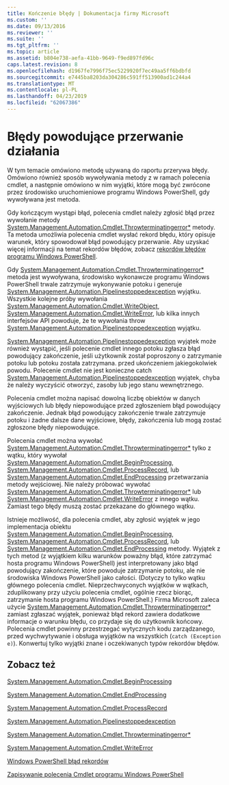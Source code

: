 ```yaml
---
title: Kończenie błędy | Dokumentacja firmy Microsoft
ms.custom: ''
ms.date: 09/13/2016
ms.reviewer: ''
ms.suite: ''
ms.tgt_pltfrm: ''
ms.topic: article
ms.assetid: b804e738-aefa-41bb-9649-f9ed897fd96c
caps.latest.revision: 8
ms.openlocfilehash: d1967fe7996f75ec5229920f7ec49aa5ff6bdbfd
ms.sourcegitcommit: e7445ba8203da304286c591ff513900ad1c244a4
ms.translationtype: MT
ms.contentlocale: pl-PL
ms.lasthandoff: 04/23/2019
ms.locfileid: "62067386"
---
```

# <a name="terminating-errors"></a>Błędy powodujące przerwanie działania

W tym temacie omówiono metodę używaną do raportu przerywa błędy. Omówiono również sposób wywoływania metody z w ramach polecenia cmdlet, a następnie omówiono w nim wyjątki, które mogą być zwrócone przez środowisko uruchomieniowe programu Windows PowerShell, gdy wywoływana jest metoda.

Gdy kończącym wystąpi błąd, polecenia cmdlet należy zgłosić błąd przez wywołanie metody [System.Management.Automation.Cmdlet.Throwterminatingerror*](/dotnet/api/System.Management.Automation.Cmdlet.ThrowTerminatingError) metody. Ta metoda umożliwia polecenia cmdlet wysłać rekord błędu, który opisuje warunek, który spowodował błąd powodujący przerwanie. Aby uzyskać więcej informacji na temat rekordów błędów, zobacz [rekordów błędów programu Windows PowerShell](./windows-powershell-error-records.md).

Gdy [System.Management.Automation.Cmdlet.Throwterminatingerror*](/dotnet/api/System.Management.Automation.Cmdlet.ThrowTerminatingError) metoda jest wywoływana, środowisko wykonawcze programu Windows PowerShell trwale zatrzymuje wykonywanie potoku i generuje [ System.Management.Automation.Pipelinestoppedexception](/dotnet/api/System.Management.Automation.PipelineStoppedException) wyjątku. Wszystkie kolejne próby wywołania [System.Management.Automation.Cmdlet.WriteObject](/dotnet/api/System.Management.Automation.Cmdlet.WriteObject), [System.Management.Automation.Cmdlet.WriteError](/dotnet/api/System.Management.Automation.Cmdlet.WriteError), lub kilka innych interfejsów API powoduje, że te wywołania throw [ System.Management.Automation.Pipelinestoppedexception](/dotnet/api/System.Management.Automation.PipelineStoppedException) wyjątku.

[System.Management.Automation.Pipelinestoppedexception](/dotnet/api/System.Management.Automation.PipelineStoppedException) wyjątek może również wystąpić, jeśli polecenie cmdlet innego potoku zgłasza błąd powodujący zakończenie, jeśli użytkownik został poproszony o zatrzymanie potoku lub potoku została zatrzymana. przed ukończeniem jakiegokolwiek powodu. Polecenie cmdlet nie jest konieczne catch [System.Management.Automation.Pipelinestoppedexception](/dotnet/api/System.Management.Automation.PipelineStoppedException) wyjątek, chyba że należy wyczyścić otworzyć, zasoby lub jego stanu wewnętrznego.

Polecenia cmdlet można napisać dowolną liczbę obiektów w danych wyjściowych lub błędy niepowodujące przed zgłoszeniem błąd powodujący zakończenie. Jednak błąd powodujący zakończenie trwale zatrzymuje potoku i żadne dalsze dane wyjściowe, błędy, zakończenia lub mogą zostać zgłoszone błędy niepowodujące.

Polecenia cmdlet można wywołać [System.Management.Automation.Cmdlet.Throwterminatingerror*](/dotnet/api/System.Management.Automation.Cmdlet.ThrowTerminatingError) tylko z wątku, który wywołał [System.Management.Automation.Cmdlet.BeginProcessing](/dotnet/api/System.Management.Automation.Cmdlet.BeginProcessing), [ System.Management.Automation.Cmdlet.ProcessRecord](/dotnet/api/System.Management.Automation.Cmdlet.ProcessRecord), lub [System.Management.Automation.Cmdlet.EndProcessing](/dotnet/api/System.Management.Automation.Cmdlet.EndProcessing) przetwarzania metody wejściowej. Nie należy próbować wywołać [System.Management.Automation.Cmdlet.Throwterminatingerror*](/dotnet/api/System.Management.Automation.Cmdlet.ThrowTerminatingError) lub [System.Management.Automation.Cmdlet.WriteError](/dotnet/api/System.Management.Automation.Cmdlet.WriteError) z innego wątku. Zamiast tego błędy muszą zostać przekazane do głównego wątku.

Istnieje możliwość, dla polecenia cmdlet, aby zgłosić wyjątek w jego implementacja obiektu [System.Management.Automation.Cmdlet.BeginProcessing](/dotnet/api/System.Management.Automation.Cmdlet.BeginProcessing), [System.Management.Automation.Cmdlet.ProcessRecord](/dotnet/api/System.Management.Automation.Cmdlet.ProcessRecord), lub [System.Management.Automation.Cmdlet.EndProcessing](/dotnet/api/System.Management.Automation.Cmdlet.EndProcessing) metody. Wyjątek z tych metod (z wyjątkiem kilku warunków poważny błąd, które zatrzymać hosta programu Windows PowerShell) jest interpretowany jako błąd powodujący zakończenie, które powoduje zatrzymanie potoku, ale nie środowiska Windows PowerShell jako całości. (Dotyczy to tylko wątku głównego polecenia cmdlet. Nieprzechwyconych wyjątków w wątkach, zduplikowany przy użyciu polecenia cmdlet, ogólnie rzecz biorąc, zatrzymanie hosta programu Windows PowerShell.) Firma Microsoft zaleca użycie [System.Management.Automation.Cmdlet.Throwterminatingerror*](/dotnet/api/System.Management.Automation.Cmdlet.ThrowTerminatingError) zamiast zgłaszać wyjątek, ponieważ błąd rekord zawiera dodatkowe informacje o warunku błędu, co przydaje się do użytkownik końcowy. Polecenia cmdlet powinny przestrzegać wytycznych kodu zarządzanego, przed wychwytywanie i obsługa wyjątków na wszystkich (`catch (Exception e)`). Konwertuj tylko wyjątki znane i oczekiwanych typów rekordów błędów.

## <a name="see-also"></a>Zobacz też

[System.Management.Automation.Cmdlet.BeginProcessing](/dotnet/api/System.Management.Automation.Cmdlet.BeginProcessing)

[System.Management.Automation.Cmdlet.EndProcessing](/dotnet/api/System.Management.Automation.Cmdlet.EndProcessing)

[System.Management.Automation.Cmdlet.ProcessRecord](/dotnet/api/System.Management.Automation.Cmdlet.ProcessRecord)

[System.Management.Automation.Pipelinestoppedexception](/dotnet/api/System.Management.Automation.PipelineStoppedException)

[System.Management.Automation.Cmdlet.Throwterminatingerror*](/dotnet/api/System.Management.Automation.Cmdlet.ThrowTerminatingError)

[System.Management.Automation.Cmdlet.WriteError](/dotnet/api/System.Management.Automation.Cmdlet.WriteError)

[Windows PowerShell błąd rekordów](./windows-powershell-error-records.md)

[Zapisywanie polecenia Cmdlet programu Windows PowerShell](./writing-a-windows-powershell-cmdlet.md)
